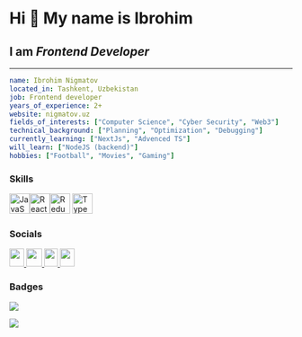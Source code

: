 Hi 👋 My name is Ibrohim
=
<h2>I am <i>Frontend Developer</i></h2> 

------------------
```yaml
name: Ibrohim Nigmatov
located_in: Tashkent, Uzbekistan
job: Frontend developer
years_of_experience: 2+
website: nigmatov.uz
fields_of_interests: ["Computer Science", "Cyber Security", "Web3"]
technical_background: ["Planning", "Optimization", "Debugging"]
currently_learning: ["NextJs", "Advenced TS"]
will_learn: ["NodeJS (backend)"]
hobbies: ["Football", "Movies", "Gaming"]
```

### Skills
<div align="left" justify="center"><a href="https://developer.mozilla.org/en-US/docs/Web/JavaScript" target="_blank" rel="noreferrer"><img src="https://raw.githubusercontent.com/danielcranney/readme-generator/main/public/icons/skills/javascript-colored.svg" width="36" height="36" alt="JavaScript"/></a><a href="https://reactjs.org/" target="_blank" rel="noreferrer"><img src="https://raw.githubusercontent.com/danielcranney/readme-generator/main/public/icons/skills/react-colored.svg" width="36" height="36" alt="React" /></a><a href="https://redux.js.org/" target="_blank" rel="noreferrer"><img src="https://raw.githubusercontent.com/danielcranney/readme-generator/main/public/icons/skills/redux-colored.svg" width="36" height="36" alt="Redux" /></a>
<a href="https://www.typescriptlang.org/" target="_blank" rel="noreferrer"><img src="https://raw.githubusercontent.com/danielcranney/readme-generator/main/public/icons/skills/typescript-colored.svg" width="36" height="36" alt="TypeScript" /></a>
</div>


### Socials

<p align="left">
  <a href="mailto:ibrohim.nigmatov.r@gmail.com" target="_blank" rel="noreferrer"> 
    <picture> 
      <source media="(prefers-color-scheme: dark)" srcset="https://nigmatov.uz/images/mail.svg" />     
      <source media="(prefers-color-scheme: light)" srcset="https://nigmatov.uz/images/mail.svg" /> 
      <img src="https://nigmatov.uz/images/mail.svg" width="26" height="32" /> 
    </picture> 
  </a>
  
  <a href="https://t.me/nigmatoff" target="_blank" rel="noreferrer"> 
    <picture> 
      <source media="(prefers-color-scheme: dark)" srcset="https://nigmatov.uz/images/telegram.svg" />     
      <source media="(prefers-color-scheme: light)" srcset="https://nigmatov.uz/images/telegram.svg" /> 
      <img src="https://nigmatov.uz/images/telegram.svg" width="28" height="32" /> 
    </picture> 
  </a>

   <a href="https://www.linkedin.com/in/ibrohim-nigmatov/" target="_blank" rel="noreferrer"> 
    <picture> 
      <source media="(prefers-color-scheme: dark)" srcset="https://nigmatov.uz/images/linkedin.svg" />           
      <source media="(prefers-color-scheme: light)" srcset="https://nigmatov.uz/images/linkedin.svg" /> 
      <img src="https://nigmatov.uz/images/linkedin.svg" width="24" height="32"/> 
    </picture> 
  </a> 

   <a href="https://leetcode.com/ibroxim" target="_blank" rel="noreferrer"> 
    <picture> 
      <source media="(prefers-color-scheme: dark)" srcset="https://nigmatov.uz/images/leetcode.svg" />     
      <source media="(prefers-color-scheme: light)" srcset="https://nigmatov.uz/images/leetcode.svg" /> 
      <img src="https://nigmatov.uz/images/leetcode.svg" width="26" height="32" /> 
    </picture> 
  </a>


</p>

### Badges
<img src="https://github-profile-trophy.vercel.app/?username=ibrokheem">

<a href="http://www.github.com/ibrokheem"><img src="https://github-readme-streak-stats.herokuapp.com/?user=ibrokheem&stroke=ffffff&background=1c1917&ring=0891b2&fire=0891b2&currStreakNum=ffffff&currStreakLabel=0891b2&sideNums=ffffff&sideLabels=ffffff&dates=ffffff&hide_border=true" /></a>
